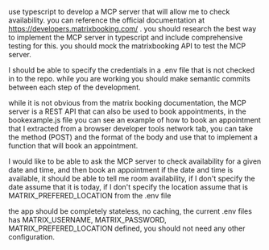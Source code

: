 use typescript to develop a MCP server that will allow me to check availability.
you can reference the official documentation at https://developers.matrixbooking.com/ .
you should research the best way to implement the MCP server in typescript and include comprehensive testing for this.
you should mock the matrixbooking API to test the MCP server.

I should be able to specify the credentials in a .env file that is not checked in to the repo.
while you are working you should make semantic commits between each step of the development.

while it is not obvious from the matrix booking documentation, the MCP server is a REST API that can also be used to book appointments, in the bookexample.js file you can see an example of how to book an appointment that I extracted from a browser developer tools network tab, you can take the method (POST) and the format of the body and use that to implement a function that will book an appointment.

I would like to be able to ask the MCP server to check availability for a given date and time, and then book an appointment if the date and time is available, it should be able to tell me room availability, if I don't specify the date assume that it is today, if I don't specify the location assume that is MATRIX_PREFERED_LOCATION from the .env file

the app should be completely stateless, no caching, the current .env files has MATRIX_USERNAME, MATRIX_PASSWORD, MATRIX_PREFERED_LOCATION defined, you should not need any other configuration.